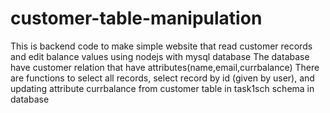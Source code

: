 # customer-table-manipulation
This is backend code to make simple website that read customer records and edit balance values using nodejs with mysql database
The database have customer relation that have attributes(name,email,currbalance)
There are functions to select all records, select record by id (given by user), and updating attribute currbalance from customer table in task1sch schema in database 
